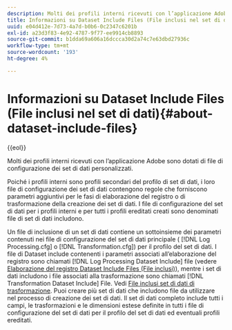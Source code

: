 ```yaml
---
description: Molti dei profili interni ricevuti con l’applicazione Adobe sono dotati di file di configurazione dei set di dati personalizzati.
title: Informazioni su Dataset Include Files (File inclusi nel set di dati)
uuid: e04d412e-7d73-4a7d-b0b6-0c2347c6201b
exl-id: a23d3f83-4e92-4787-9f77-ee9914cb8893
source-git-commit: b1dda69a606a16dccca30d2a74c7e63dbd27936c
workflow-type: tm+mt
source-wordcount: '193'
ht-degree: 4%

---
```


# Informazioni su Dataset Include Files (File inclusi nel set di dati){#about-dataset-include-files}

{{eol}}

Molti dei profili interni ricevuti con l’applicazione Adobe sono dotati di file di configurazione dei set di dati personalizzati.

Poiché i profili interni sono profili secondari del profilo di set di dati, i loro file di configurazione dei set di dati contengono regole che forniscono parametri aggiuntivi per le fasi di elaborazione del registro o di trasformazione della creazione dei set di dati. I file di configurazione del set di dati per i profili interni e per tutti i profili ereditati creati sono denominati file di set di dati includono.

Un file di inclusione di un set di dati contiene un sottoinsieme dei parametri contenuti nei file di configurazione del set di dati principale ( [!DNL Log Processing.cfg] o [!DNL Transformation.cfg]) per il profilo del set di dati. I file di Dataset include contenenti i parametri associati all’elaborazione del registro sono chiamati [!DNL Log Processing Dataset Include] file (vedere [Elaborazione del registro Dataset Include Files (File inclusi)](../../../home/c-dataset-const-proc/c-dataset-inc-files/c-types-dataset-inc-files/c-log-proc-dataset-inc-files/c-log-proc-dataset-inc-files.md#concept-999475a22519432e98844622ca95b6ab)), mentre i set di dati includono i file associati alla trasformazione sono chiamati [!DNL Transformation Dataset Include] File. Vedi [File inclusi set di dati di trasformazione](../../../home/c-dataset-const-proc/c-dataset-inc-files/c-types-dataset-inc-files/c-trans-dataset-inc-files.md#concept-c64aa78ed9ce40b8a0f4932c82ff5ace). Puoi creare più set di dati che includono file da utilizzare nel processo di creazione dei set di dati. Il set di dati completo include tutti i campi, le trasformazioni e le dimensioni estese definite in tutti i file di configurazione del set di dati per il profilo del set di dati ed eventuali profili ereditati.
